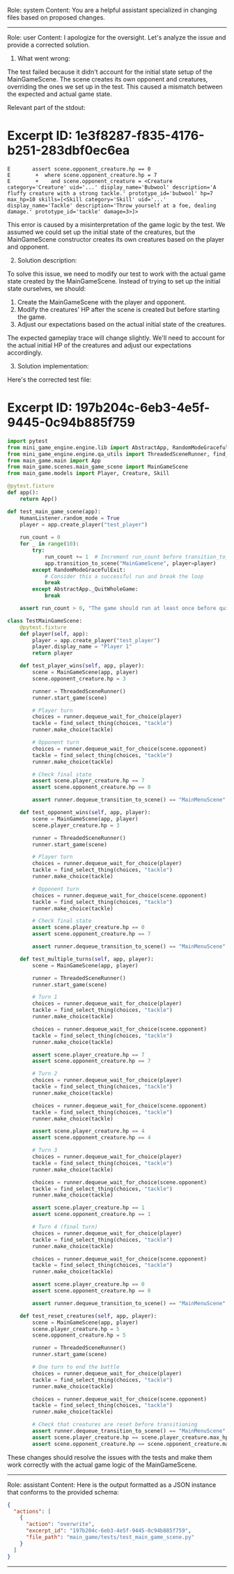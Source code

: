 Role: system
Content: You are a helpful assistant specialized in changing files based on proposed changes.
__________________
Role: user
Content: I apologize for the oversight. Let's analyze the issue and provide a corrected solution.

1. What went wrong:

The test failed because it didn't account for the initial state setup of the MainGameScene. The scene creates its own opponent and creatures, overriding the ones we set up in the test. This caused a mismatch between the expected and actual game state.

Relevant part of the stdout:
# Excerpt ID: 1e3f8287-f835-4176-b251-283dbf0ec6ea
```
E       assert scene.opponent_creature.hp == 0
E        +  where scene.opponent_creature.hp = 7
E        +    and scene.opponent_creature = <Creature category='Creature' uid='...' display_name='Bubwool' description='A fluffy creature with a strong tackle.' prototype_id='bubwool' hp=7 max_hp=10 skills=[<Skill category='Skill' uid='...' display_name='Tackle' description='Throw yourself at a foe, dealing damage.' prototype_id='tackle' damage=3>]>
```

This error is caused by a misinterpretation of the game logic by the test. We assumed we could set up the initial state of the creatures, but the MainGameScene constructor creates its own creatures based on the player and opponent.

2. Solution description:

To solve this issue, we need to modify our test to work with the actual game state created by the MainGameScene. Instead of trying to set up the initial state ourselves, we should:

1. Create the MainGameScene with the player and opponent.
2. Modify the creatures' HP after the scene is created but before starting the game.
3. Adjust our expectations based on the actual initial state of the creatures.

The expected gameplay trace will change slightly. We'll need to account for the actual initial HP of the creatures and adjust our expectations accordingly.

3. Solution implementation:

Here's the corrected test file:

# Excerpt ID: 197b204c-6eb3-4e5f-9445-0c94b885f759
```python main_game/tests/test_main_game_scene.py
import pytest
from mini_game_engine.engine.lib import AbstractApp, RandomModeGracefulExit, HumanListener
from mini_game_engine.engine.qa_utils import ThreadedSceneRunner, find_select_thing
from main_game.main import App
from main_game.scenes.main_game_scene import MainGameScene
from main_game.models import Player, Creature, Skill

@pytest.fixture
def app():
    return App()

def test_main_game_scene(app):
    HumanListener.random_mode = True
    player = app.create_player("test_player")
    
    run_count = 0
    for _ in range(10):
        try:
            run_count += 1  # Increment run_count before transition_to_scene
            app.transition_to_scene("MainGameScene", player=player)
        except RandomModeGracefulExit:
            # Consider this a successful run and break the loop
            break
        except AbstractApp._QuitWholeGame:
            break

    assert run_count > 0, "The game should run at least once before quitting"

class TestMainGameScene:
    @pytest.fixture
    def player(self, app):
        player = app.create_player("test_player")
        player.display_name = "Player 1"
        return player

    def test_player_wins(self, app, player):
        scene = MainGameScene(app, player)
        scene.opponent_creature.hp = 3

        runner = ThreadedSceneRunner()
        runner.start_game(scene)

        # Player turn
        choices = runner.dequeue_wait_for_choice(player)
        tackle = find_select_thing(choices, "tackle")
        runner.make_choice(tackle)

        # Opponent turn
        choices = runner.dequeue_wait_for_choice(scene.opponent)
        tackle = find_select_thing(choices, "tackle")
        runner.make_choice(tackle)

        # Check final state
        assert scene.player_creature.hp == 7
        assert scene.opponent_creature.hp == 0

        assert runner.dequeue_transition_to_scene() == "MainMenuScene"

    def test_opponent_wins(self, app, player):
        scene = MainGameScene(app, player)
        scene.player_creature.hp = 3

        runner = ThreadedSceneRunner()
        runner.start_game(scene)

        # Player turn
        choices = runner.dequeue_wait_for_choice(player)
        tackle = find_select_thing(choices, "tackle")
        runner.make_choice(tackle)

        # Opponent turn
        choices = runner.dequeue_wait_for_choice(scene.opponent)
        tackle = find_select_thing(choices, "tackle")
        runner.make_choice(tackle)

        # Check final state
        assert scene.player_creature.hp == 0
        assert scene.opponent_creature.hp == 7

        assert runner.dequeue_transition_to_scene() == "MainMenuScene"

    def test_multiple_turns(self, app, player):
        scene = MainGameScene(app, player)

        runner = ThreadedSceneRunner()
        runner.start_game(scene)

        # Turn 1
        choices = runner.dequeue_wait_for_choice(player)
        tackle = find_select_thing(choices, "tackle")
        runner.make_choice(tackle)

        choices = runner.dequeue_wait_for_choice(scene.opponent)
        tackle = find_select_thing(choices, "tackle")
        runner.make_choice(tackle)

        assert scene.player_creature.hp == 7
        assert scene.opponent_creature.hp == 7

        # Turn 2
        choices = runner.dequeue_wait_for_choice(player)
        tackle = find_select_thing(choices, "tackle")
        runner.make_choice(tackle)

        choices = runner.dequeue_wait_for_choice(scene.opponent)
        tackle = find_select_thing(choices, "tackle")
        runner.make_choice(tackle)

        assert scene.player_creature.hp == 4
        assert scene.opponent_creature.hp == 4

        # Turn 3
        choices = runner.dequeue_wait_for_choice(player)
        tackle = find_select_thing(choices, "tackle")
        runner.make_choice(tackle)

        choices = runner.dequeue_wait_for_choice(scene.opponent)
        tackle = find_select_thing(choices, "tackle")
        runner.make_choice(tackle)

        assert scene.player_creature.hp == 1
        assert scene.opponent_creature.hp == 1

        # Turn 4 (final turn)
        choices = runner.dequeue_wait_for_choice(player)
        tackle = find_select_thing(choices, "tackle")
        runner.make_choice(tackle)

        choices = runner.dequeue_wait_for_choice(scene.opponent)
        tackle = find_select_thing(choices, "tackle")
        runner.make_choice(tackle)

        assert scene.player_creature.hp == 0
        assert scene.opponent_creature.hp == 0

        assert runner.dequeue_transition_to_scene() == "MainMenuScene"

    def test_reset_creatures(self, app, player):
        scene = MainGameScene(app, player)
        scene.player_creature.hp = 5
        scene.opponent_creature.hp = 5

        runner = ThreadedSceneRunner()
        runner.start_game(scene)

        # One turn to end the battle
        choices = runner.dequeue_wait_for_choice(player)
        tackle = find_select_thing(choices, "tackle")
        runner.make_choice(tackle)

        choices = runner.dequeue_wait_for_choice(scene.opponent)
        tackle = find_select_thing(choices, "tackle")
        runner.make_choice(tackle)

        # Check that creatures are reset before transitioning
        assert runner.dequeue_transition_to_scene() == "MainMenuScene"
        assert scene.player_creature.hp == scene.player_creature.max_hp == 10
        assert scene.opponent_creature.hp == scene.opponent_creature.max_hp == 10
```

These changes should resolve the issues with the tests and make them work correctly with the actual game logic of the MainGameScene.
__________________
Role: assistant
Content: Here is the output formatted as a JSON instance that conforms to the provided schema:

```json
{
  "actions": [
    {
      "action": "overwrite",
      "excerpt_id": "197b204c-6eb3-4e5f-9445-0c94b885f759",
      "file_path": "main_game/tests/test_main_game_scene.py"
    }
  ]
}
```
__________________
